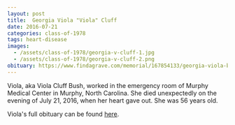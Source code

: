 ```yaml
---
layout: post
title:  Georgia Viola "Viola" Cluff
date: 2016-07-21
categories: class-of-1978
tags: heart-disease
images:
  - /assets/class-of-1978/georgia-v-cluff-1.jpg
  - /assets/class-of-1978/georgia-v-cluff-2.png
obituary: https://www.findagrave.com/memorial/167854133/georgia-viola-bush
---
```

Viola, aka Viola Cluff Bush, worked in the emergency room of Murphy Medical Center in Murphy, North Carolina. She died unexpectedly on the evening of July 21, 2016, when her heart gave out. She was 56 years old.

Viola's full obituary can be found [here](https://www.findagrave.com/memorial/167854133/georgia-viola-bush).

